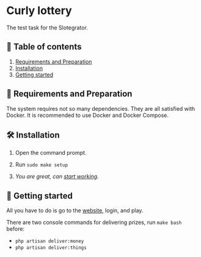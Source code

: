 # Curly lottery
The test task for the Slotegrator.

## :scroll: Table of contents
1. [Requirements and Preparation](#electric_plug-requirements-and-preparation)
2. [Installation](#hammer_and_wrench-installation)
3. [Getting started](#tada-getting-started)

## :electric_plug: Requirements and Preparation
The system requires not so many dependencies.
They are all satisfied with Docker. It is recommended to use Docker and Docker Compose.

## :hammer_and_wrench: Installation
1. Open the command prompt.

3. Run `sudo make setup`
   
5. *You are great, can [start working](#tada-getting-started).*

## :tada: Getting started
All you have to do is go to the [website](http://slotegrator.local), login, and play.

There are two console commands for delivering prizes, run `make bash` before:
* `php artisan deliver:money`
* `php artisan deliver:things`
